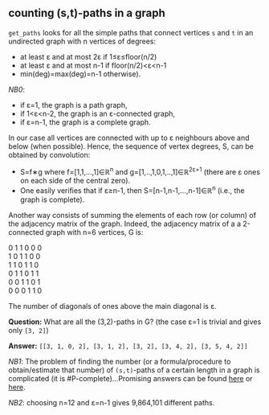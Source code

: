 ## counting (s,t)-paths in a graph

`get_paths` looks for all the simple paths that connect vertices `s` and `t` in an undirected graph with n vertices of degrees:
 - at least &epsilon; and at most 2&epsilon; if 1&le;&epsilon;&le;floor(n/2) 
 - at least &epsilon; and at most n-1 if floor(n/2)&lt;&epsilon;&lt;n-1
 - min(deg)=max(deg)=n-1 otherwise). 

_NB0_: 
 - if &epsilon;=1, the graph is a path graph,
 - if 1&lt;&epsilon;&lt;n-2, the graph is an &epsilon;-connected graph,
 - if &epsilon;=n-1, the graph is a complete graph.

In our case all vertices are connected with up to &epsilon; neighbours above and below (when possible). Hence, the sequence of vertex degrees, S, can be obtained by convolution: 
 - S=f&lowast;g where f=[1,1,...,1]&isin;&Ropf;<sup>n</sup> and g=[1,..,1,0,1,..,1]&isin;&Ropf;<sup>2&epsilon;+1</sup> (there are &epsilon; ones on each side of the central zero). 
 - One easily verifies that if &epsilon;&ge;n-1, then S=[n-1,n-1,...,n-1]&isin;&Ropf;<sup>n</sup> (i.e., the graph is complete).

Another way consists of summing the elements of each row (or column) of the adjacency matrix of the graph. Indeed, the adjacency matrix of a a 2-connected graph with n=6 vertices, G is:

0 1 1 0 0 0  
1 0 1 1 0 0  
1 1 0 1 1 0  
0 1 1 0 1 1  
0 0 1 1 0 1  
0 0 0 1 1 0  

The number of diagonals of ones above the main diagonal is &epsilon;.

__Question:__ What are all the (3,2)-paths in G? (the case &epsilon;=1 is trivial and gives only `[3, 2]`)

__Answer:__ `[[3, 1, 0, 2], [3, 1, 2], [3, 2], [3, 4, 2], [3, 5, 4, 2]]`

_NB1_: The problem of finding the number (or a formula/procedure to obtain/estimate that number) of `(s,t)`-paths of a certain length in a graph is complicated (it is \#P-complete)...Promising answers can be found [here](https://people.smp.uq.edu.au/DirkKroese/ps/robkro_rev.pdf) or [here](http://citeseerx.ist.psu.edu/viewdoc/download;jsessionid=EC4731136167A4EB6D39E68680065D4B?doi=10.1.1.156.345&rep=rep1&type=pdf).

_NB2_: choosing n=12 and &epsilon;=n-1 gives 9,864,101 different paths.
